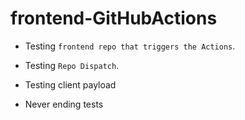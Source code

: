 # frontend-GitHubActions

- Testing `frontend repo that triggers the Actions`.

- Testing `Repo Dispatch`.
- Testing client payload
- Never ending tests
